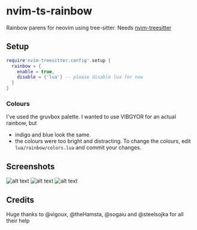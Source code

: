 # nvim-ts-rainbow
Rainbow parens for neovim using tree-sitter. Needs [nvim-treesitter](https://github.com/nvim-treesitter/nvim-treesitter)

## Setup
```lua
require'nvim-treesitter.config'.setup {
  rainbow = {
    enable = true,
    disable = {'lua'} -- please disable lua for now
  }
}
```

### Colours
I've used the gruvbox palette. I wanted to use VIBGYOR for an actual rainbow, but
 - indigo and blue look the same.
 - the colours were too bright and distracting.
To change the colours, edit `lua/rainbow/colors.lua` and commit your changes.
## Screenshots
![alt text](https://raw.githubusercontent.com/p00f/nvim-ts-rainbow/master/screenshots/java.png)
![alt text](https://raw.githubusercontent.com/p00f/nvim-ts-rainbow/master/screenshots/clojure.png)
![alt text](https://raw.githubusercontent.com/p00f/nvim-ts-rainbow/master/screenshots/fennel.png)
## Credits
Huge thanks to @vigoux, @theHamsta, @sogaiu and @steelsojka for all their help
